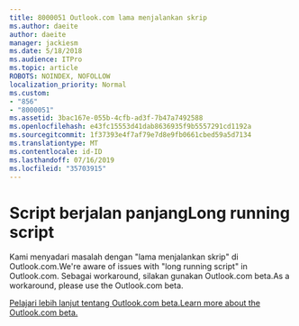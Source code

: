 ```yaml
---
title: 8000051 Outlook.com lama menjalankan skrip
ms.author: daeite
author: daeite
manager: jackiesm
ms.date: 5/18/2018
ms.audience: ITPro
ms.topic: article
ROBOTS: NOINDEX, NOFOLLOW
localization_priority: Normal
ms.custom:
- "856"
- "8000051"
ms.assetid: 3bac167e-055b-4cfb-ad3f-7b47a7492588
ms.openlocfilehash: e43fc15553d41dab8636935f9b5557291cd1192a
ms.sourcegitcommit: 1f37393e4f7af79e7d8e9fb0661cbed59a5d7134
ms.translationtype: MT
ms.contentlocale: id-ID
ms.lasthandoff: 07/16/2019
ms.locfileid: "35703915"
---
```

# <a name="long-running-script"></a><span data-ttu-id="66a94-102">Script berjalan panjang</span><span class="sxs-lookup"><span data-stu-id="66a94-102">Long running script</span></span>

<span data-ttu-id="66a94-103">Kami menyadari masalah dengan "lama menjalankan skrip" di Outlook.com.</span><span class="sxs-lookup"><span data-stu-id="66a94-103">We're aware of issues with "long running script" in Outlook.com.</span></span> <span data-ttu-id="66a94-104">Sebagai workaround, silakan gunakan Outlook.com beta.</span><span class="sxs-lookup"><span data-stu-id="66a94-104">As a workaround, please use the Outlook.com beta.</span></span>
  
[<span data-ttu-id="66a94-105">Pelajari lebih lanjut tentang Outlook.com beta.</span><span class="sxs-lookup"><span data-stu-id="66a94-105">Learn more about the Outlook.com beta.</span></span>](https://support.office.com/article/40676ad0-c831-45ac-a023-5be633be798d?wt.mc_id=Office_Outlook_com_Alchemy)
  